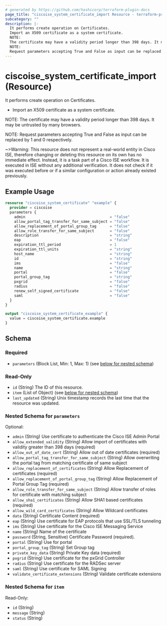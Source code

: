 ```yaml
---
# generated by https://github.com/hashicorp/terraform-plugin-docs
page_title: "ciscoise_system_certificate_import Resource - terraform-provider-ciscoise"
subcategory: ""
description: |-
  It performs create operation on Certificates.
  Import an X509 certificate as a system certificate.
  NOTE:
  The certificate may have a validity period longer than 398 days. It may be untrusted by many browsers.
  NOTE:
  Request parameters accepting True and False as input can be replaced by 1 and 0 respectively.
---
```


# ciscoise_system_certificate_import (Resource)

It performs create operation on Certificates.
		
- Import an X509 certificate as a system certificate.

NOTE:
The certificate may have a validity period longer than 398 days. It may be untrusted by many browsers.

NOTE:
Request parameters accepting True and False as input can be replaced by 1 and 0 respectively.


~>Warning: This resource does not represent a real-world entity in Cisco ISE, therefore changing or deleting this resource on its own has no immediate effect. Instead, it is a task part of a Cisco ISE workflow. It is executed in ISE without any additional verification. It does not check if it was executed before or if a similar configuration or action already existed previously.

## Example Usage

```terraform
resource "ciscoise_system_certificate" "example" {
  provider = ciscoise
  parameters {
    admin                                      = "false"
    allow_portal_tag_transfer_for_same_subject = "false"
    allow_replacement_of_portal_group_tag      = "false"
    allow_role_transfer_for_same_subject       = "false"
    description                                = "string"
    eap                                        = "false"
    expiration_ttl_period                      = 1
    expiration_ttl_units                       = "string"
    host_name                                  = "string"
    id                                         = "string"
    ims                                        = "false"
    name                                       = "string"
    portal                                     = "false"
    portal_group_tag                           = "string"
    pxgrid                                     = "false"
    radius                                     = "false"
    renew_self_signed_certificate              = "false"
    saml                                       = "false"
  }
}

output "ciscoise_system_certificate_example" {
  value = ciscoise_system_certificate.example
}
```

<!-- schema generated by tfplugindocs -->
## Schema

### Required

- `parameters` (Block List, Min: 1, Max: 1) (see [below for nested schema](#nestedblock--parameters))

### Read-Only

- `id` (String) The ID of this resource.
- `item` (List of Object) (see [below for nested schema](#nestedatt--item))
- `last_updated` (String) Unix timestamp records the last time that the resource was updated.

<a id="nestedblock--parameters"></a>
### Nested Schema for `parameters`

Optional:

- `admin` (String) Use certificate to authenticate the Cisco ISE Admin Portal
- `allow_extended_validity` (String) Allow import of certificates with validity greater than 398 days (required)
- `allow_out_of_date_cert` (String) Allow out of date certificates (required)
- `allow_portal_tag_transfer_for_same_subject` (String) Allow overwriting the portal tag from matching certificate of same subject
- `allow_replacement_of_certificates` (String) Allow Replacement of certificates (required)
- `allow_replacement_of_portal_group_tag` (String) Allow Replacement of Portal Group Tag (required)
- `allow_role_transfer_for_same_subject` (String) Allow transfer of roles for certificate with matching subject
- `allow_sha1_certificates` (String) Allow SHA1 based certificates (required)
- `allow_wild_card_certificates` (String) Allow Wildcard certificates
- `data` (String) Certificate Content (required)
- `eap` (String) Use certificate for EAP protocols that use SSL/TLS tunneling
- `ims` (String) Use certificate for the Cisco ISE Messaging Service
- `name` (String) Name of the certificate
- `password` (String, Sensitive) Certificate Password (required).
- `portal` (String) Use for portal
- `portal_group_tag` (String) Set Group tag
- `private_key_data` (String) Private Key data (required)
- `pxgrid` (String) Use certificate for the pxGrid Controller
- `radius` (String) Use certificate for the RADSec server
- `saml` (String) Use certificate for SAML Signing
- `validate_certificate_extensions` (String) Validate certificate extensions


<a id="nestedatt--item"></a>
### Nested Schema for `item`

Read-Only:

- `id` (String)
- `message` (String)
- `status` (String)


